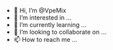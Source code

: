 - 👋 Hi, I’m @VpeMix
- 👀 I’m interested in ...
- 🌱 I’m currently learning ...
- 💞️ I’m looking to collaborate on ...
- 📫 How to reach me ...

<!---
VpeMix/VpeMix is a ✨ special ✨ repository because its `README.md` (this file) appears on your GitHub profile.
You can click the Preview link to take a look at your changes.
--->
